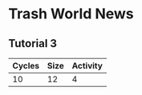 # Trash World News

## Tutorial 3
| Cycles | Size | Activity |
| ------------- | ------------- | ------------- |
| 10 | 12 | 4 |
